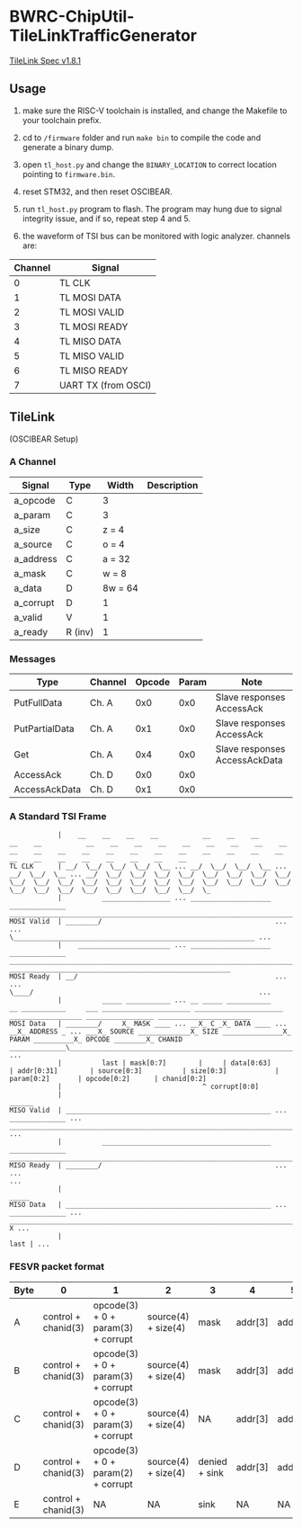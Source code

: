 # BWRC-ChipUtil-TileLinkTrafficGenerator

[TileLink Spec v1.8.1](https://starfivetech.com/uploads/tilelink_spec_1.8.1.pdf)

## Usage

1. make sure the RISC-V toolchain is installed, and change the Makefile to your toolchain prefix.

2. cd to `/firmware` folder and run `make bin` to compile the code and generate a binary dump.

3. open `tl_host.py` and change the `BINARY_LOCATION` to correct location pointing to `firmware.bin`.

4. reset STM32, and then reset OSCIBEAR.

5. run `tl_host.py` program to flash. The program may hung due to signal integrity issue, and if so, repeat step 4 and 5.

6. the waveform of TSI bus can be monitored with logic analyzer. channels are:

| Channel | Signal        |
| ------- | ------------- |
| 0       | TL CLK        |
| 1       | TL MOSI DATA  |
| 2       | TL MOSI VALID |
| 3       | TL MOSI READY |
| 4       | TL MISO DATA  |
| 5       | TL MISO VALID |
| 6       | TL MISO READY |
| 7       | UART TX (from OSCI) |


## TileLink

(OSCIBEAR Setup)

### A Channel

| Signal    | Type    | Width | Description |
| --------- | ------- | ----- | -------- |
| a_opcode  | C       | 3       | |
| a_param   | C       | 3       | |
| a_size    | C       | z = 4   | |
| a_source  | C       | o = 4   | |
| a_address | C       | a = 32  | |
| a_mask    | C       | w = 8   | |
| a_data    | D       | 8w = 64 | |
| a_corrupt | D       | 1       | |
| a_valid   | V       | 1       | |
| a_ready   | R (inv) | 1       | |

### Messages

| Type            | Channel | Opcode | Param | Note                           |
| --------------- | ------- | ------ | ----- | ------------------------------ |
| PutFullData     | Ch. A   | 0x0    | 0x0   | Slave responses AccessAck      |
| PutPartialData  | Ch. A   | 0x1    | 0x0   | Slave responses AccessAck      |
| Get             | Ch. A   | 0x4    | 0x0   | Slave responses AccessAckData  |
| AccessAck       | Ch. D   | 0x0    | 0x0   |                                |
| AccessAckData   | Ch. D   | 0x1    | 0x0   |                                |


### A Standard TSI Frame

```
            |    __    __    __    __           __    __    __           __    __           __    __    __    __    __    __    __    __    __    __    __    __    __    __    __    __    __    __    __    __    __    __    __    __    __    __    __    __    __   
TL CLK      | __/  \__/  \__/  \__/  \__ ... __/  \__/  \__/  \__ ... __/  \__/  \__ ... __/  \__/  \__/  \__/  \__/  \__/  \__/  \__/  \__/  \__/  \__/  \__/  \__/  \__/  \__/  \__/  \__/  \__/  \__/  \__/  \__/  \__/  \__/  \__/  \__/  \__/  \__/  \__/  \__/  \_
            |          _________________ ... ____________________     ______________     ______________________________________________________________________________________________________________
MOSI Valid  | ________/                                           ...                ...                                                                                                               \____________________________________________________________ ...
            |    _______________________ ... ____________________     ______________     ______________________________________________________________________________________________________________      _______________________________________________________
MOSI Ready  | __/                                                 ...                ...                                                                                                               \____/                                                        ...
            |          _____ ___________ ... __ _____ ___________     __ ___________     ___ ______________________ ______________________ __________________ _________________ _______________________
MOSI Data   | ________/     X_ MASK ____ ... __X_ C _X_ DATA ____ ... __X_ ADDRESS _ ... ___X_ SOURCE _____________X_ SIZE _______________X_ PARAM __________X_ OPCODE ________X_ CHANID ______________\____________________________________________________________ ...
            |          last | mask[0:7]        |     | data[0:63]       | addr[0:31]        | source[0:3]          | size[0:3]            | param[0:2]       | opcode[0:2]      | chanid[0:2]
            |                                   ^ corrupt[0:0]
            |                                                                                                                                                                                                                                                 ______
MISO Valid  | ___________________________________________________ ... ______________ ... ____________________________________________________________________________________________________________________________________________________________________/       ...
            |          __________________________________________     ______________     ___________________________________________________________________________________________________________________________________________________________________________
MISO Ready  | ________/                                           ...                ...                                                                                                                                                                             ...
            |                                                                                                                                                                                                                                                 _____
MISO Data   | ___________________________________________________ ... ______________ ... ____________________________________________________________________________________________________________________________________________________________________/     X ...
            |                                                                                                                                                                                                                                                 last | ...
```


### FESVR packet format

| Byte | 0                   | 1                                  | 2                   | 3             | 4       | 5       | 6       | 7       | 8       | 9       | 10           | 11       | 12      | 13      | 14      | 15      |
| ---- | ------------------- | ---------------------------------- | ------------------- | ------------- | ------- | ------- | ------- | ------- | ------- | ------- | ------------ | -------- | ------- | ------- | ------- | ------- |
| A    | control + chanid(3) | opcode(3) + 0 + param(3) + corrupt | source(4) + size(4) | mask          | addr[3] | addr[2] | addr[1] | addr[0] | data[7] | data[6] | data[5] | data[4]  | data[3] | data[2] | data[1] | data[0] |
| B    | control + chanid(3) | opcode(3) + 0 + param(3) + corrupt | source(4) + size(4) | mask          | addr[3] | addr[2] | addr[1] | addr[0] | data[7] | data[6] | data[5] | data[4]  | data[3] | data[2] | data[1] | data[0] |
| C    | control + chanid(3) | opcode(3) + 0 + param(3) + corrupt | source(4) + size(4) | NA            | addr[3] | addr[2] | addr[1] | addr[0] | data[7] | data[6] | data[5] | data[4]  | data[3] | data[2] | data[1] | data[0] |
| D    | control + chanid(3) | opcode(3) + 0 + param(2) + corrupt | source(4) + size(4) | denied + sink | addr[3] | addr[2] | addr[1] | addr[0] | data[7] | data[6] | data[5] | data[4]  | data[3] | data[2] | data[1] | data[0] |
| E    | control + chanid(3) | NA                                 | NA                  | sink          | NA      | NA      | NA      | NA      | NA      | NA      | NA           | NA       | NA      | NA      | NA      | NA      |
